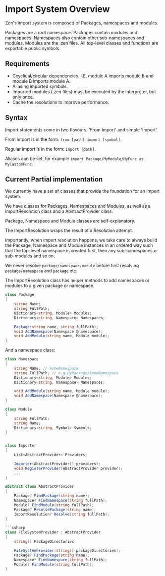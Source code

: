 # Import System Overview

Zen's import system is composed of Packages, namespaces and modules.

Packages are a root namespace. Packages contain modules and namespaces. Namespaces also contain other sub-namespaces and modules.
Modules are the .zen files. All top-level classes and functions are exportable public symbols.

## Requirements

- Ccyclical/circular dependencies. I.E, module A imports module B and module B imports module A.
- Aliasing imported symbols.
- Imported modules (.zen files) must be executed by the interpreter, but only once.
- Cache the resolutions to improve performance.

## Syntax
Import statements come in two flavours. 'From Import' and simple 'Import'.

From import is in the form: `from [path] import [symbol]`.

Regular import is in the form: `import [path]`.

Aliases can be set, for example `import Package/MyModule/MyFunc as MyCustomFunc`.


## Current Partial implementation

We currently have a set of classes that provide the foundation for an import system.

We have classes for Packages, Namespaces and Modules, as well as a ImportResolution class and a AbstractProvider class.

Package, Namespace and Module classes are self-explanatory.

The ImportResolution wraps the result of a Resolution attempt.

Importantly, when import resolution happens, we take care to always build the Package, Namespace and Module instances in an ordered way such that the top-level namespace is created first, then any sub-namespaces or sub-modules and so on.

We never resolve `package/namespace/module` before first resolving `package/namespace` and `package` etc.

The ImportResolution class has helper methods to add namespaces or modules to a given package or namespace.

```csharp
class Package
{
    string Name;
    string FullPath;
    Dictionary<string, Module> Modules;
    Dictionary<string, Namespace> Namespaces;

    Package(string name, string fullPath);
    void AddNamespace(Namespace @namespace);
    void AddModule(string name, Module module);
}
```

And a namespace class:

```csharp
class Namespace
{
    string Name; // SomeNamespace
    string FullPath; // e.g MyPackage/SomeNamespace
    Dictionary<string, Module> Modules;
    Dictionary<string, Namespace> Namespaces; 

    void AddModule(string name, Module module);
    void AddNamespace(Namespace @namespace);
}
```

```csharp
class Module
{
    string FullPath;
    string Name;
    Dictionary<string, Symbol> Symbols;
}
```

```csharp

class Importer
{
    List<AbstractProvider> Providers;

    Importer(AbstractProvider[] providers);
    void RegisterProvider(AbstractProvider provider);
    ...
}
```

```csharp
abstract class AbstractProvider
{
    Package? FindPackage(string name);
    Namespace? FindNamespace(string fullPath);
    Module? FindModule(string fullPath);
    Package? ResolvePackage(string name);
    ImportResolution? Resolve(string fullPath);
}

```csharp
class FileSystemProvider : AbstractProvider
{
    string[] PackageDirectories;

    FileSystemProvider(string[] packageDirectories);
    Package? FindPackage(string name);
    Namespace? FindNamespace(string fullPath);
    Module? FindModule(string fullPath);
}
```